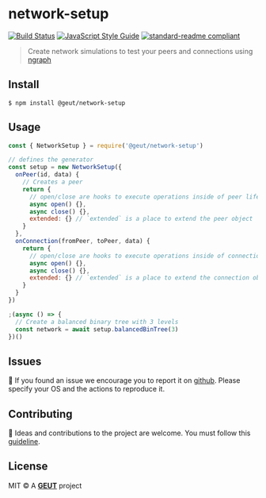 # network-setup

[![Build Status](https://travis-ci.com/geut/network-setup.svg?branch=master)](https://travis-ci.com/geut/network-setup)
[![JavaScript Style Guide](https://img.shields.io/badge/code_style-standard-brightgreen.svg)](https://standardjs.com)
[![standard-readme compliant](https://img.shields.io/badge/readme%20style-standard-brightgreen.svg?style=flat-square)](https://github.com/RichardLitt/standard-readme)

> Create network simulations to test your peers and connections using [ngraph](https://github.com/anvaka/ngraph.graph)

## <a name="install"></a> Install

```
$ npm install @geut/network-setup
```


## <a name="usage"></a> Usage

```javascript
const { NetworkSetup } = require('@geut/network-setup')

// defines the generator
const setup = new NetworkSetup({
  onPeer(id, data) {
    // Creates a peer
    return {
      // open/close are hooks to execute operations inside of peer lifecycle
      async open() {},
      async close() {},
      extended: {} // `extended` is a place to extend the peer object
    }
  },
  onConnection(fromPeer, toPeer, data) {
    return {
      // open/close are hooks to execute operations inside of connection lifecycle
      async open() {},
      async close() {},
      extended: {} // `extended` is a place to extend the connection object
    }
  }
})

;(async () => {
  // Create a balanced binary tree with 3 levels
  const network = await setup.balancedBinTree(3)
})()
```

## <a name="issues"></a> Issues

:bug: If you found an issue we encourage you to report it on [github](https://github.com/geut/network-setup/issues). Please specify your OS and the actions to reproduce it.

## <a name="contribute"></a> Contributing

:busts_in_silhouette: Ideas and contributions to the project are welcome. You must follow this [guideline](https://github.com/geut/network-setup/blob/master/CONTRIBUTING.md).

## License

MIT © A [**GEUT**](http://geutstudio.com/) project

